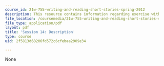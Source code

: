 ```yaml
---
course_id: 21w-755-writing-and-reading-short-stories-spring-2012
description: This resource contains information regarding exercise with description.
file_location: /coursemedia/21w-755-writing-and-reading-short-stories-spring-2012/2f5813d68206fd572c6cfebaa2909e34_MIT21W_755S12_ses14.pdf
file_type: application/pdf
layout: pdf
title: 'Session 14: Description'
type: course
uid: 2f5813d68206fd572c6cfebaa2909e34

---
```

None